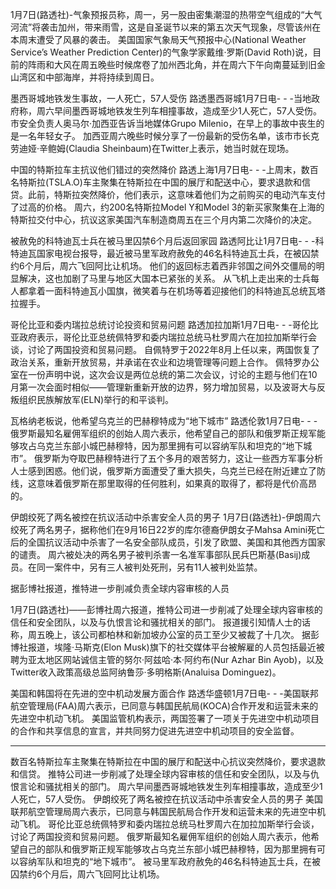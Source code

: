 

1月7日(路透社)-气象预报员称，周一，另一股由密集潮湿的热带空气组成的“大气河流”将袭击加州，带来雨雪，这是自圣诞节以来的第五次天气现象，尽管该州在本周末遭受了风暴的袭击。
美国国家气象局天气预报中心(National Weather Service’s Weather Prediction Center)的气象学家戴维·罗斯(David Roth)说，目前的阵雨和大风在周五晚些时候席卷了加州西北角，并在周六下午向南蔓延到旧金山湾区和中部海岸，并将持续到周日。



墨西哥城地铁发生事故，一人死亡，57人受伤
路透墨西哥城1月7日电- - -当地政府称，周六早间墨西哥城地铁发生列车相撞事故，造成至少1人死亡，57人受伤。
市安全负责人奥马尔·加西亚告诉当地媒体Grupo Milenio，在早上的事故中丧生的是一名年轻女子。
加西亚周六晚些时候分享了一份最新的受伤名单，该市市长克劳迪娅·辛鲍姆(Claudia Sheinbaum)在Twitter上表示，她当时就在现场。


中国的特斯拉车主抗议他们错过的突然降价
路透上海1月7日电- - -上周末，数百名特斯拉(TSLA.O)车主聚集在特斯拉在中国的展厅和配送中心，要求退款和信贷。此前，特斯拉突然降价，他们表示，这意味着他们为之前购买的电动汽车支付了过高的价格。
周六，约200名特斯拉Model Y和Model 3的新买家聚集在上海的特斯拉交付中心，抗议这家美国汽车制造商周五在三个月内第二次降价的决定。



被赦免的科特迪瓦士兵在被马里囚禁6个月后返回家园
路透阿比让1月7日电- - -科特迪瓦国家电视台报导，最近被马里军政府赦免的46名科特迪瓦士兵，在被囚禁约6个月后，周六飞回阿比让机场。
他们的返回标志着西非邻国之间外交僵局的明显解决，这也加剧了马里与地区大国本已紧张的关系。
从飞机上走出来的士兵每人都拿着一面科特迪瓦小国旗，微笑着与在机场等着迎接他们的科特迪瓦总统瓦塔拉握手。


哥伦比亚和委内瑞拉总统讨论投资和贸易问题
路透加拉加斯1月7日电- - -哥伦比亚政府表示，哥伦比亚总统佩特罗和委内瑞拉总统马杜罗周六在加拉加斯举行会谈，讨论了两国投资和贸易问题。
自佩特罗于2022年8月上任以来，两国恢复了政治关系，重新开放贸易，并承诺在农业和边境管理等问题上合作。
佩特罗办公室在一份声明中说，这次会议是两位总统的第二次会议，讨论的主题与他们在10月第一次会面时相似——管理新重新开放的边界，努力增加贸易，以及波哥大与反叛组织民族解放军(ELN)举行的和平谈判。



瓦格纳老板说，他希望乌克兰的巴赫穆特成为“地下城市”
路透伦敦1月7日电- - -俄罗斯最知名雇佣军组织的创始人周六表示，他希望自己的部队和俄罗斯正规军能够攻占乌克兰东部小城巴赫穆特，因为那里拥有可以容纳军队和坦克的“地下城市”。
俄罗斯为夺取巴赫穆特进行了五个多月的艰苦努力，这让一些西方军事分析人士感到困惑。他们说，俄罗斯方面遭受了重大损失，乌克兰已经在附近建立了防线，这意味着俄罗斯在那里取得的任何胜利，如果真的取得了，都将是代价高昂的。



伊朗绞死了两名被控在抗议活动中杀害安全人员的男子
1月7日(路透社)-伊朗周六绞死了两名男子，据称他们在9月16日22岁的库尔德裔伊朗女子Mahsa Amini死亡后的全国抗议活动中杀害了一名安全部队成员，引发了欧盟、美国和其他西方国家的谴责。
周六被处决的两名男子被判杀害一名准军事部队民兵巴斯基(Basij)成员。在同一案件中，另有三人被判处死刑，另有11人被判处监禁。



据彭博社报道，推特进一步削减负责全球内容审核的人员

1月7日(路透社)——彭博社周六报道，推特公司进一步削减了处理全球内容审核的信任和安全团队，以及与仇恨言论和骚扰相关的部门。
报道援引知情人士的话称，周五晚上，该公司都柏林和新加坡办公室的员工至少又被裁了十几次。
据彭博社报道，埃隆·马斯克(Elon Musk)旗下的社交媒体平台被解雇的人员包括最近被聘为亚太地区网站诚信主管的努尔·阿兹哈·本·阿约布(Nur Azhar Bin Ayob)，以及Twitter收入政策高级总监阿纳鲁莎·多明格斯(Analuisa Dominguez)。


美国和韩国将在先进的空中机动发展方面合作
路透华盛顿1月7日电- - -美国联邦航空管理局(FAA)周六表示，已同意与韩国民航局(KOCA)合作开发和运营未来的先进空中机动飞机。
美国监管机构表示，两国签署了一项关于先进空中机动项目的合作和共享信息的宣言，并共同努力促进先进空中机动项目的安全监督。


---

数百名特斯拉车主聚集在特斯拉在中国的展厅和配送中心抗议突然降价，要求退款和信贷。
推特公司进一步削减了处理全球内容审核的信任和安全团队，以及与仇恨言论和骚扰相关的部门。
周六早间墨西哥城地铁发生列车相撞事故，造成至少1人死亡，57人受伤。
伊朗绞死了两名被控在抗议活动中杀害安全人员的男子
美国联邦航空管理局周六表示，已同意与韩国民航局合作开发和运营未来的先进空中机动飞机。
哥伦比亚总统佩特罗和委内瑞拉总统马杜罗周六在加拉加斯举行会谈，讨论了两国投资和贸易问题。
俄罗斯最知名雇佣军组织的创始人周六表示，他希望自己的部队和俄罗斯正规军能够攻占乌克兰东部小城巴赫穆特，因为那里拥有可以容纳军队和坦克的“地下城市”。
被马里军政府赦免的46名科特迪瓦士兵，在被囚禁约6个月后，周六飞回阿比让机场。

